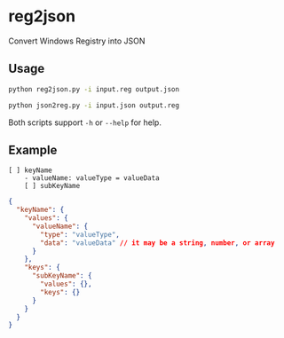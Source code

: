 # reg2json
Convert Windows Registry into JSON

## Usage
```bash
python reg2json.py -i input.reg output.json
```

```bash
python json2reg.py -i input.json output.reg
```
Both scripts support `-h` or `--help` for help.

## Example
```
[ ] keyName
    - valueName: valueType = valueData
    [ ] subKeyName
```

```json
{
  "keyName": {
    "values": {
      "valueName": {
        "type": "valueType",
        "data": "valueData" // it may be a string, number, or array
      }
    },
    "keys": {
      "subKeyName": {
        "values": {},
        "keys": {}
      }
    }
  }
}
```
